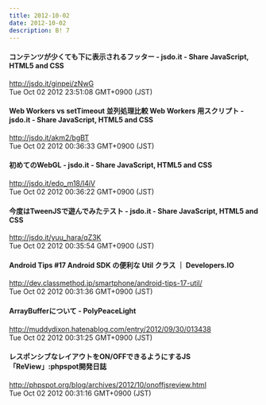 ```yaml
---
title: 2012-10-02
date: 2012-10-02
description: B! 7
---
```


#### コンテンツが少くても下に表示されるフッター - jsdo.it - Share JavaScript, HTML5 and CSS
http://jsdo.it/ginpei/zNwG<br>
Tue Oct 02 2012 23:51:08 GMT+0900 (JST)<br>


#### Web Workers vs setTimeout 並列処理比較 Web Workers 用スクリプト - jsdo.it - Share JavaScript, HTML5 and CSS
http://jsdo.it/akm2/bgBT<br>
Tue Oct 02 2012 00:36:33 GMT+0900 (JST)<br>


#### 初めてのWebGL - jsdo.it - Share JavaScript, HTML5 and CSS
http://jsdo.it/edo_m18/l4iV<br>
Tue Oct 02 2012 00:36:22 GMT+0900 (JST)<br>


#### 今度はTweenJSで遊んでみたテスト - jsdo.it - Share JavaScript, HTML5 and CSS
http://jsdo.it/yuu_hara/qZ3K<br>
Tue Oct 02 2012 00:35:54 GMT+0900 (JST)<br>


#### Android Tips #17 Android SDK の便利な Util クラス ｜ Developers.IO
http://dev.classmethod.jp/smartphone/android-tips-17-util/<br>
Tue Oct 02 2012 00:31:36 GMT+0900 (JST)<br>


#### ArrayBufferについて - PolyPeaceLight
http://muddydixon.hatenablog.com/entry/2012/09/30/013438<br>
Tue Oct 02 2012 00:31:25 GMT+0900 (JST)<br>


#### レスポンシブなレイアウトをON/OFFできるようにするJS「ReView」:phpspot開発日誌
http://phpspot.org/blog/archives/2012/10/onoffjsreview.html<br>
Tue Oct 02 2012 00:31:16 GMT+0900 (JST)<br>


